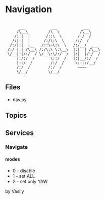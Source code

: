# Navigation

```

      ___           ___           ___     
     /\__\         /\  \         /\__\    
    /::|  |       /::\  \       /:/  /    
   /:|:|  |      /:/\:\  \     /:/  /     
  /:/|:|  |__   /::\~\:\  \   /:/__/  ___ 
 /:/ |:| /\__\ /:/\:\ \:\__\  |:|  | /\__\
 \/__|:|/:/  / \/__\:\/:/  /  |:|  |/:/  /
     |:/:/  /       \::/  /   |:|__/:/  / 
     |::/  /        /:/  /     \::::/__/  
     /:/  /        /:/  /       ~~~~      
     \/__/         \/__/                  

```

## Files
 * nav.py
## Topics

## Services
### Navigate
#### modes
 * 0 - disable
 * 1 - set ALL
 * 2 - set only YAW

by Vasily
